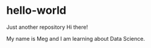 # hello-world
Just another repository
Hi there!

My name is Meg and I am learning about Data Science. 
